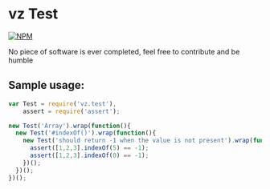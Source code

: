 # vz Test

[![NPM](https://nodei.co/npm/vz.test.png?downloads=true)](https://nodei.co/npm/vz.test/)

No piece of software is ever completed, feel free to contribute and be humble

## Sample usage:

```javascript
var Test = require('vz.test'),
    assert = require('assert');

new Test('Array').wrap(function(){
  new Test('#indexOf()').wrap(function(){
    new Test('should return -1 when the value is not present').wrap(function(){
      assert([1,2,3].indexOf(5) == -1);
      assert([1,2,3].indexOf(0) == -1);
    })();
  })();
})();
```
